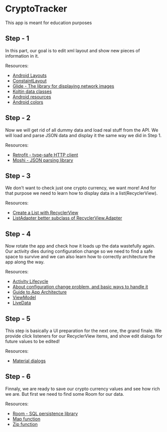 # CryptoTracker

This app is meant for education purposes

## Step - 1

In this part, our goal is to edit xml layout and show new pieces of information in it.

Resources:
* [Android Layouts](https://developer.android.com/guide/topics/ui/declaring-layout.html)
* [ConstaintLayout](https://constraintlayout.com/)
* [Glide - The library for displaying network images](https://bumptech.github.io/glide/doc/generatedapi.html#using-the-generated-api)
* [Koltin data classes](https://kotlinlang.org/docs/reference/data-classes.html)
* [Android resources](https://developer.android.com/guide/topics/resources/providing-resources.html)
* [Android colors](https://developer.android.com/reference/android/graphics/Color.html)

## Step - 2

Now we will get rid of all dummy data and load real stuff from the API. We will load and parse JSON
data and display it the same way we did in Step 1.

Resources:
* [Retrofit - type-safe HTTP client](http://square.github.io/retrofit/)
* [Moshi - JSON parsing library](https://github.com/square/moshi)

## Step - 3
We don't want to check just one crypto currency, we want more! And for that purpose we need to learn
how to display data in a list(RecyclerView).

Resources:
* [Create a List with RecyclerView](https://developer.android.com/guide/topics/ui/layout/recyclerview.html)
* [ListAdapter better subclass of RecyclerView.Adapter](https://developer.android.com/reference/android/support/v7/recyclerview/extensions/ListAdapter.html)

## Step - 4
Now rotate the app and check how it loads up the data wastefully again. Our activity dies during configuration change
so we need to find a safe space to survive and we can also learn how to correctly architecture the app
along the way.

Resources:
* [Activity Lifecycle](https://developer.android.com/guide/components/activities/activity-lifecycle.html)
* [About configuration change problem, and basic ways to handle it](https://developer.android.com/guide/topics/resources/runtime-changes.html)
* [Guide to App Architecture](https://developer.android.com/topic/libraries/architecture/guide.html)
* [ViewModel](https://developer.android.com/topic/libraries/architecture/viewmodel.html)
* [LiveData](https://developer.android.com/topic/libraries/architecture/livedata.html)

## Step - 5
This step is basically a UI preparation for the next one, the grand finale. We provide click listeners
for our RecyclerView items, and show edit dialogs for future values to be edited!

Resources:
* [Material dialogs](https://github.com/afollestad/material-dialogs)

## Step - 6
Finnaly, we are ready to save our crypto currency values and see how rich we are. But first we
need to find some Room for our data.

Resources:
* [Room - SQL persistence library](https://developer.android.com/training/data-storage/room/index.html)
* [Map function](http://rxmarbles.com/#map)
* [Zip function](http://rxmarbles.com/#zip)

